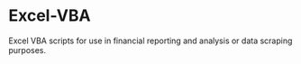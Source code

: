 # Excel-VBA
Excel VBA scripts for use in financial reporting and analysis or data scraping purposes.
